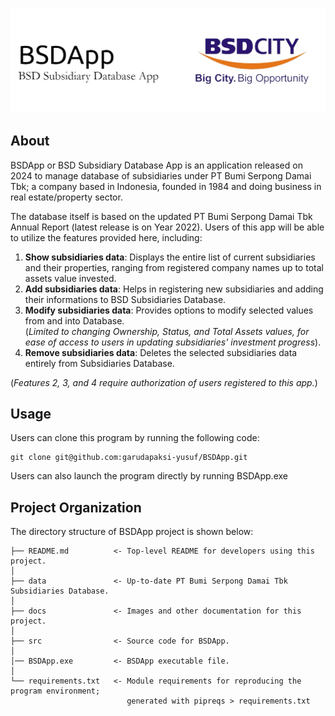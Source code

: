 ![Header](./docs/header.png)

## About

BSDApp or BSD Subsidiary Database App is an application released on 2024 to manage database of subsidiaries under PT Bumi Serpong Damai Tbk; a company based in Indonesia, founded in 1984 and doing business in real estate/property sector.

The database itself is based on the updated PT Bumi Serpong Damai Tbk Annual Report (latest release is on Year 2022). Users of this app will be able to utilize the features provided here, including:

1. **Show subsidiaries data**: Displays the entire list of current subsidiaries and their properties, ranging from registered company names up to total assets value invested.
2. **Add subsidiaries data**: Helps in registering new subsidiaries and adding their informations to BSD Subsidiaries Database.
3. **Modify subsidiaries data**: Provides options to modify selected values from and into Database.  
(*Limited to changing Ownership, Status, and Total Assets values, for ease of access to users in updating subsidiaries' investment progress*).
4. **Remove subsidiaries data**: Deletes the selected subsidiaries data entirely from Subsidiaries Database.

(*Features 2, 3, and 4 require authorization of users registered to this app.*)

## Usage

Users can clone this program by running the following code:

    git clone git@github.com:garudapaksi-yusuf/BSDApp.git

Users can also launch the program directly by running BSDApp.exe    
## Project Organization

The directory structure of BSDApp project is shown below:

    ├── README.md          <- Top-level README for developers using this project.
    │
    ├── data               <- Up-to-date PT Bumi Serpong Damai Tbk Subsidiaries Database.
    │
    ├── docs               <- Images and other documentation for this project.
    │
    ├── src                <- Source code for BSDApp.
    │
    │── BSDApp.exe         <- BSDApp executable file.
    │
    └── requirements.txt   <- Module requirements for reproducing the program environment;
                              generated with pipreqs > requirements.txt
